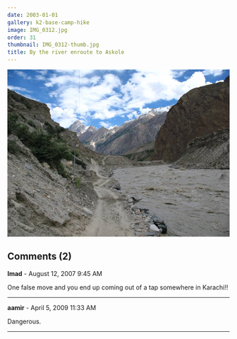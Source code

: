 ```yaml
---
date: 2003-01-01
gallery: k2-base-camp-hike
image: IMG_0312.jpg
order: 31
thumbnail: IMG_0312-thumb.jpg
title: By the river enroute to Askole
---
```


![By the river enroute to Askole](./IMG_0312.jpg)

<div id="comments">

## Comments (2)

**Imad** - August 12, 2007  9:45 AM

One false move and you end up coming out of a tap somewhere in Karachi!!

---

**aamir** - April  5, 2009 11:33 AM

Dangerous.

---

</div>